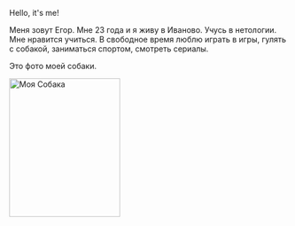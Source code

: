 Hello, it's me!

Меня зовут Егор. Мне 23 года и я живу в Иваново. Учусь в нетологии.
Мне нравится учиться.
В свободное время люблю играть в игры, гулять с собакой, заниматься спортом, смотреть сериалы.

Это фото моей собаки.


<image src="https://sun9-76.userapi.com/impg/O7UeXcSDjhbwy8Hjyp0S0wgJz-RXr1wi6LkT_w/5tMi6T6tUvs.jpg?size=960x1280&quality=95&sign=ad2c26eadfcddc99ae7d2607c9f0b1e0&type=album" alt="Моя Собака" width="200" height="250">
